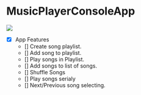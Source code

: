 # MusicPlayerConsoleApp
<img src="https://images.techhive.com/images/article/2017/03/google-play-music-100713684-large.jpg" /> <br />

* [x] App Features
  * [] Create song playlist.
  * [] Add song to playlist.
  * [] Play songs in Playlist.
  * [] Add songs to list of songs.
  * [] Shuffle Songs
  * [] Play songs serialy
  * [] Next/Previous song selecting.
